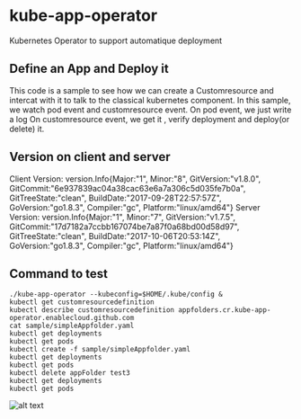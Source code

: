 # kube-app-operator
Kubernetes Operator to support automatique deployment

## Define an App and Deploy it
This code is a sample to see how we can create a Customresource and intercat with it to talk to the classical kubernetes component.
In this sample, we watch pod event and customresource event.
On pod event, we just write a log
On customresource event, we get it , verify deployment and deploy(or delete) it.

## Version on client and server
Client Version: version.Info{Major:"1", Minor:"8", GitVersion:"v1.8.0", GitCommit:"6e937839ac04a38cac63e6a7a306c5d035fe7b0a", GitTreeState:"clean", BuildDate:"2017-09-28T22:57:57Z", GoVersion:"go1.8.3", Compiler:"gc", Platform:"linux/amd64"}
Server Version: version.Info{Major:"1", Minor:"7", GitVersion:"v1.7.5", GitCommit:"17d7182a7ccbb167074be7a87f0a68bd00d58d97", GitTreeState:"clean", BuildDate:"2017-10-06T20:53:14Z", GoVersion:"go1.8.3", Compiler:"gc", Platform:"linux/amd64"}

## Command to test

    ./kube-app-operator --kubeconfig=$HOME/.kube/config &
    kubectl get customresourcedefinition
    kubectl describe customresourcedefinition appfolders.cr.kube-app-operator.enablecloud.github.com
    cat sample/simpleAppfolder.yaml
    kubectl get deployments
    kubectl get pods
    kubectl create -f sample/simpleAppfolder.yaml
    kubectl get deployments
    kubectl get pods
    kubectl delete appFolder test3
    kubectl get deployments
    kubectl get pods

![alt text](/path/to/img.jpg "Title")
